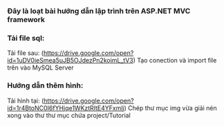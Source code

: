 ### Đây là loạt bài hướng dẫn lập trình trên ASP.NET MVC framework

### Tải file sql:
Tải file sau: (https://drive.google.com/open?id=1uDV0ieSmea5uJB5OJdezPn2kojmL_tV3)
Tạo conection và import file trên vào MySQL Server

### Hướng dẫn thêm hình:
Tải hình tại: (https://drive.google.com/open?id=1r4BtoNC0I6fYHjqe1WKztRltE4YFxmlj)
Chép thư mục img vừa giải nén xong vào thư thư mục chứa project/Tutorial
